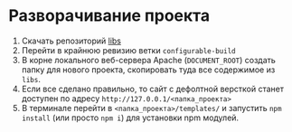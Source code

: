 # Разворачивание проекта

1. Скачать репозиторий [libs](https://hg.turbodevelopers.com/turbo/libs)
1. Перейти в крайнюю ревизию ветки `configurable-build`
1. В корне локального веб-сервера Apache (`DOCUMENT_ROOT`) создать папку для нового проекта, скопировать туда все содержимое из `libs`.
1. Если все сделано правильно, то сайт с дефолтной версткой станет доступен по адресу `http://127.0.0.1/<папка_проекта>`
1. В терминале перейти в `<папка_проекта>/templates/` и запустить `npm install` (или просто `npm i`) для установки npm модулей.